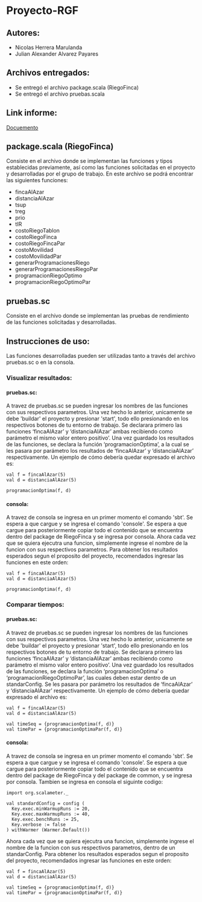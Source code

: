 Proyecto-RGF
=============
## Autores:
- Nicolas Herrera Marulanda
- Julian Alexander Alvarez Payares

## Archivos entregados:
- Se entregó el archivo package.scala (RiegoFinca)
- Se entregó el archivo pruebas.scala
  
## Link informe:
[Docuemento](https://docs.google.com/document/d/19Dw8y32lmFTwPI8cfZCJRD5T8Ug7utBEbgn7MALrBm0/edit?usp=sharing)

package.scala (RiegoFinca)
-------------
Consiste en el archivo donde se implementan las funciones y tipos establecidas previamente, así como las funciones solicitadas en el proyecto y desarrolladas por el grupo de trabajo. En este archivo se podrá encontrar las siguientes funciones:

- fincaAlAzar
- distanciaAlAzar
- tsup
- treg
- prio
- tIR
- costoRiegoTablon
- costoRiegoFinca
- costoRiegoFincaPar
- costoMovilidad
- costoMovilidadPar
- generarProgramacionesRiego
- generarProgramacionesRiegoPar
- programacionRiegoOptimo
- programacionRiegoOptimoPar

pruebas.sc
-------------
Consiste en el archivo donde se implementan las pruebas de rendimiento de las funciones solicitadas y desarrolladas.

Instrucciones de uso:
-------------
Las funciones desarrolladas pueden ser utilizadas tanto a través del archivo pruebas.sc o en la consola.

### Visualizar resultados:
#### pruebas.sc:
A travez de pruebas.sc se pueden ingresar los nombres de las funciones con sus respectivos parametros. Una vez hecho lo anterior, unicamente se debe 'buildar' el proyecto y presionar 'start', todo ello presionando en los respectivos botones de tu entorno de trabajo. Se declarara primero las funciones ‘fincaAlAzar’ y ‘distanciaAlAzar’ ambas recibiendo como parámetro el mismo valor entero positivo’. Una vez guardado los resultados de las funciones, se declara la función ‘programacionOptima’, a la cual se les pasara por parámetro los resultados de ‘fincaAlAzar’ y ‘distanciaAlAzar’ respectivamente. Un ejemplo de cómo debería quedar expresado el archivo es:

```
val f = fincaAlAzar(5)
val d = distanciaAlAzar(5)

programacionOptima(f, d)
```

#### consola:
A travez de consola se ingresa en un primer momento el comando 'sbt'. Se espera a que cargue y se ingresa el comando 'console'. Se espera a que cargue para posteriormente copiar todo el contenido que se encuentra dentro del package de RiegoFinca y se ingresa por consola. Ahora cada vez que se quiera ejecutra una funcion, simplemente ingrese el nombre de la funcion con sus respectivos parametros. Para obtener los resultados esperados segun el proposito del proyecto, recomendados ingresar las funciones en este orden:

```
val f = fincaAlAzar(5)
val d = distanciaAlAzar(5)

programacionOptima(f, d)
```

### Comparar tiempos:
#### pruebas.sc:
A travez de pruebas.sc se pueden ingresar los nombres de las funciones con sus respectivos parametros. Una vez hecho lo anterior, unicamente se debe 'buildar' el proyecto y presionar 'start', todo ello presionando en los respectivos botones de tu entorno de trabajo. Se declarara primero las funciones ‘fincaAlAzar’ y ‘distanciaAlAzar’ ambas recibiendo como parámetro el mismo valor entero positivo’. Una vez guardado los resultados de las funciones, se declara la función ‘programacionOptima’ o ‘programacionRiegoOptimoPar’, las cuales deben estar dentro de un standarConfig. Se les pasara por parámetro los resultados de ‘fincaAlAzar’ y ‘distanciaAlAzar’ respectivamente. Un ejemplo de cómo debería quedar expresado el archivo es:

```
val f = fincaAlAzar(5)
val d = distanciaAlAzar(5)

val timeSeq = {programacionOptima(f, d)}
val timePar = {programacionOptimaPar(f, d)}
```

#### consola:
A travez de consola se ingresa en un primer momento el comando 'sbt'. Se espera a que cargue y se ingresa el comando 'console'. Se espera a que cargue para posteriormente copiar todo el contenido que se encuentra dentro del package de RiegoFinca y del package de common, y se ingresa por consola. Tambien se ingresa en consola el siguinte codigo:

```
import org.scalameter._

val standardConfig = config (
  Key.exec.minWarmupRuns := 20,
  Key.exec.maxWarmupRuns := 40,
  Key.exec.benchRuns := 25,
  Key.verbose := false
) withWarmer (Warmer.Default())
```

Ahora cada vez que se quiera ejecutra una funcion, simplemente ingrese el nombre de la funcion con sus respectivos parametros, dentro de un standarConfig. Para obtener los resultados esperados segun el proposito del proyecto, recomendados ingresar las funciones en este orden:

```
val f = fincaAlAzar(5)
val d = distanciaAlAzar(5)

val timeSeq = {programacionOptima(f, d)}
val timePar = {programacionOptimaPar(f, d)}
```
